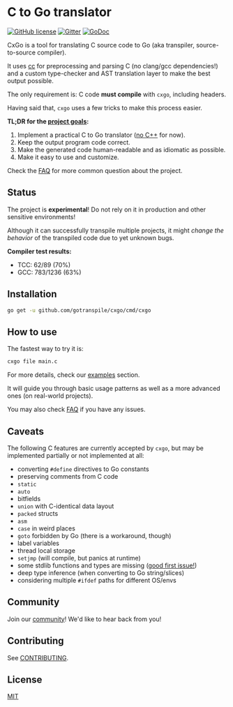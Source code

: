 # C to Go translator

[![GitHub license](https://img.shields.io/badge/license-MIT-blue.svg)](https://raw.githubusercontent.com/gotranspile/cxgo/master/LICENSE)
[![Gitter](https://badges.gitter.im/gotranspile/community.svg)](https://gitter.im/gotranspile/community?utm_source=badge&utm_medium=badge&utm_campaign=pr-badge)
[![GoDoc](https://godoc.org/github.com/gotranspile/cxgo?status.svg)](https://godoc.org/github.com/gotranspile/cxgo)

CxGo is a tool for translating C source code to Go (aka transpiler, source-to-source compiler).

It uses [cc](https://godoc.org/modernc.org/cc/v3) for preprocessing and parsing C (no clang/gcc dependencies!) and
a custom type-checker and AST translation layer to make the best output possible.

The only requirement is: C code **must compile** with `cxgo`, including headers.

Having said that, `cxgo` uses a few tricks to make this process easier.

**TL;DR for the [project goals](CONTRIBUTING.md#project-goals-and-principles):**

1. Implement a practical C to Go translator ([no C++](https://github.com/gotranspile/cxgo/issues/1) for now).
2. Keep the output program code correct.
3. Make the generated code human-readable and as idiomatic as possible.
4. Make it easy to use and customize.

Check the [FAQ](FAQ.md) for more common question about the project.

## Status

The project is **experimental**! Do not rely on it in production and other sensitive environments!

Although it can successfully transpile multiple projects, it might _change the behavior_ of the transpiled code due to yet unknown bugs.

**Compiler test results:**
- TCC: 62/89 (70%)
- GCC: 783/1236 (63%)

## Installation

```bash
go get -u github.com/gotranspile/cxgo/cmd/cxgo
```

## How to use

The fastest way to try it is:

```bash
cxgo file main.c
```

For more details, check our [examples](./examples/README.md) section.

It will guide you through basic usage patterns as well as a more advanced ones (on real-world projects).

You may also check [FAQ](FAQ.md) if you have any issues.

## Caveats

The following C features are currently accepted by `cxgo`, but may be implemented partially or not implemented at all:

- converting `#define` directives to Go constants
- preserving comments from C code
- `static`
- `auto`
- bitfields
- `union` with C-identical data layout
- `packed` structs
- `asm`
- `case` in weird places
- `goto` forbidden by Go (there is a workaround, though)
- label variables
- thread local storage
- `setjmp` (will compile, but panics at runtime)
- some stdlib functions and types are missing ([good first issue!](CONTRIBUTING.md))
- deep type inference (when converting to Go string/slices)
- considering multiple `#ifdef` paths for different OS/envs

## Community

Join our [community](COMMUNITY.md)! We'd like to hear back from you!

## Contributing

See [CONTRIBUTING](CONTRIBUTING.md).

## License

[MIT](LICENSE)
